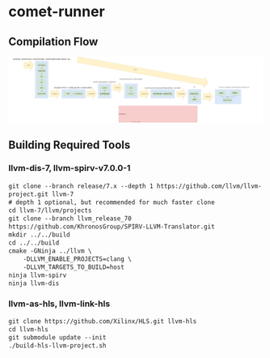 # comet-runner

## Compilation Flow
 ![](comet-dsl.svg)

## Building Required Tools

### llvm-dis-7, llvm-spirv-v7.0.0-1

    git clone --branch release/7.x --depth 1 https://github.com/llvm/llvm-project.git llvm-7
    # depth 1 optional, but recommended for much faster clone
    cd llvm-7/llvm/projects
    git clone --branch llvm_release_70 https://github.com/KhronosGroup/SPIRV-LLVM-Translator.git
    mkdir ../../build
    cd ../../build
    cmake -GNinja ../llvm \
        -DLLVM_ENABLE_PROJECTS=clang \
        -DLLVM_TARGETS_TO_BUILD=host
    ninja llvm-spirv
    ninja llvm-dis

### llvm-as-hls, llvm-link-hls

    git clone https://github.com/Xilinx/HLS.git llvm-hls
    cd llvm-hls
    git submodule update --init
    ./build-hls-llvm-project.sh
